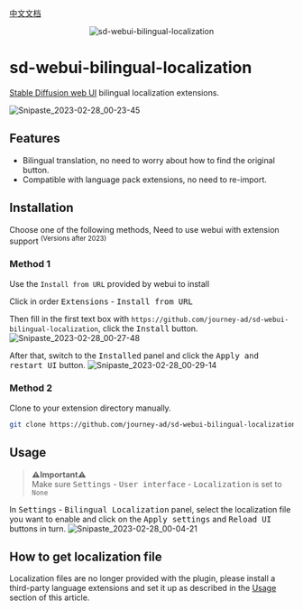 [中文文档](README_ZH.md)

<p align="center"><img src="https://count.getloli.com/get/@sd-webui-bilingual-localization.github" alt="sd-webui-bilingual-localization"></p>

# sd-webui-bilingual-localization
[Stable Diffusion web UI](https://github.com/AUTOMATIC1111/stable-diffusion-webui) bilingual localization extensions.

![Snipaste_2023-02-28_00-23-45](https://user-images.githubusercontent.com/16256221/221622328-a4e46b1c-f202-4a41-9a56-3df96c823f42.png)

## Features
- Bilingual translation, no need to worry about how to find the original button.
- Compatible with language pack extensions, no need to re-import.

## Installation

Choose one of the following methods, Need to use webui with extension support <sup>(Versions after 2023)</sup>

### Method 1

Use the `Install from URL` provided by webui to install

Click in order <kbd>Extensions</kbd> - <kbd>Install from URL</kbd>

Then fill in the first text box with `https://github.com/journey-ad/sd-webui-bilingual-localization`, click the <kbd>Install</kbd> button.
![Snipaste_2023-02-28_00-27-48](https://user-images.githubusercontent.com/16256221/221625310-a6ef0b4c-a1e0-46bb-be9c-6d88cd0ad684.png)

After that, switch to the <kbd>Installed</kbd> panel and click the <kbd>Apply and restart UI</kbd> button.
![Snipaste_2023-02-28_00-29-14](https://user-images.githubusercontent.com/16256221/221625345-9e656f25-89dd-4361-8ee5-f4ab39d18ca4.png)


### Method 2

Clone to your extension directory manually.

```bash
git clone https://github.com/journey-ad/sd-webui-bilingual-localization extensions/sd-webui-bilingual-localization
```

## Usage

> **⚠️Important⚠️**   
> Make sure <kbd>Settings</kbd> - <kbd>User interface</kbd> - <kbd>Localization</kbd> is set to `None`

In <kbd>Settings</kbd> - <kbd>Bilingual Localization</kbd> panel, select the localization file you want to enable and click on the <kbd>Apply settings</kbd> and <kbd>Reload UI</kbd> buttons in turn.
![Snipaste_2023-02-28_00-04-21](https://user-images.githubusercontent.com/16256221/221625729-73519629-8c1f-4eb5-99db-a1d3f4b58a87.png)

## How to get localization file

Localization files are no longer provided with the plugin, please install a third-party language extensions and set it up as described in the [Usage](#usage) section of this article.
